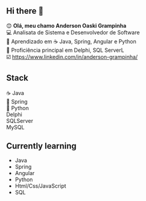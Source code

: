 ## Hi there 👋

:blush: **Olá, meu chamo Anderson Oaski Grampinha** <br>
:computer: Analisata de Sistema e Desenvolvedor de Software <br>
:floppy_disk: Aprendizado em :coffee: Java, Spring, Angular e Python<br>
:floppy_disk: Proficiência principal em Delphi, SQL ServerL<br>
:ballot_box_with_check: https://www.linkedin.com/in/anderson-grampinha/ <br>



## Stack

:coffee: Java <br>
:leaves: Spring <br>
:snake: Python <br>
Delphi <br>
SQLServer <br>
MySQL

## Currently learning

<ul>
  <li>Java</li>
  <li>Spring</li>
  <li>Angular</li>
  <li>Python</li>
  <li>Html/Css/JavaScript</li>
  <li>SQL</li>
  </ul>
<!--
**andersongrampinha/andersongrampinha** is a ✨ _special_ ✨ repository because its `README.md` (this file) appears on your GitHub profile.

Here are some ideas to get you started:

- 🔭 I’m currently working on ...
- 🌱 I’m currently learning ...
- 👯 I’m looking to collaborate on ...
- 🤔 I’m looking for help with ...
- 💬 Ask me about ...
- 📫 How to reach me: ...
- 😄 Pronouns: ...
- ⚡ Fun fact: ...
-->
